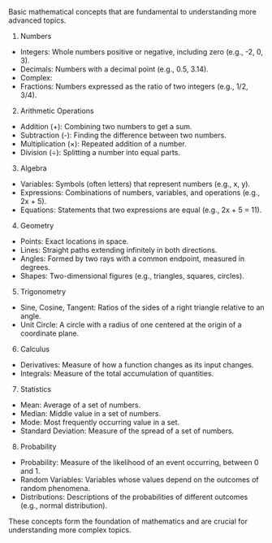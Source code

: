 Basic mathematical concepts that are fundamental to understanding more advanced topics.
1. Numbers
-  Integers: Whole numbers positive or negative, including zero (e.g., -2, 0, 3).
-  Decimals: Numbers with a decimal point (e.g., 0.5, 3.14).
-  Complex:
-  Fractions: Numbers expressed as the ratio of two integers (e.g., 1/2, 3/4).
2. Arithmetic Operations
-  Addition (+): Combining two numbers to get a sum.
-  Subtraction (-): Finding the difference between two numbers.
-  Multiplication (×): Repeated addition of a number.
-  Division (÷): Splitting a number into equal parts.
3. Algebra
-  Variables: Symbols (often letters) that represent numbers (e.g., x, y).
-  Expressions: Combinations of numbers, variables, and operations (e.g., 2x + 5).
-  Equations: Statements that two expressions are equal (e.g., 2x + 5 = 11).
4. Geometry
-  Points: Exact locations in space.
-  Lines: Straight paths extending infinitely in both directions.
-  Angles: Formed by two rays with a common endpoint, measured in degrees.
-  Shapes: Two-dimensional figures (e.g., triangles, squares, circles).
5. Trigonometry
-  Sine, Cosine, Tangent: Ratios of the sides of a right triangle relative to an angle.
-  Unit Circle: A circle with a radius of one centered at the origin of a coordinate plane.
6. Calculus
-  Derivatives: Measure of how a function changes as its input changes.
-  Integrals: Measure of the total accumulation of quantities.
7. Statistics
-  Mean: Average of a set of numbers.
-  Median: Middle value in a set of numbers.
-  Mode: Most frequently occurring value in a set.
-  Standard Deviation: Measure of the spread of a set of numbers.
8. Probability
-  Probability: Measure of the likelihood of an event occurring, between 0 and 1.
-  Random Variables: Variables whose values depend on the outcomes of random phenomena.
-  Distributions: Descriptions of the probabilities of different outcomes (e.g., normal 
   distribution).

These concepts form the foundation of mathematics and are crucial for understanding more complex topics.
